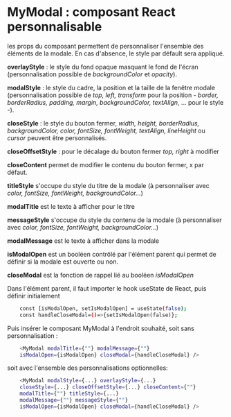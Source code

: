 # MyModal : composant React personnalisable

les props du composant permettent de personnaliser l'ensemble des éléments de la modale. En cas d'absence, le style par défault sera appliqué.

**overlayStyle** : le style du fond opaque masquant le fond de l'écran (personnalisation possible de _backgroundColor_ et _opacity_).

**modalStyle** : le style du cadre, la position et la taille de la fenêtre modale (personnalisation possible de
_top, left, transform_ pour la position - _border, borderRadius, padding, margin, backgroundColor, textAlign,_ ... pour le style -).

**closeStyle** : le style du bouton fermer, _width, height, borderRadius, backgroundColor, color, fontSize, fontWeight, textAlign, lineHeight_ ou _cursor_ peuvent être personnalisés.

**closeOffsetStyle** : pour le décalage du bouton fermer _top, right_ à modifier

**closeContent** permet de modifier le contenu du bouton fermer, x par défaut.

**titleStyle** s'occupe du style du titre de la modale (à personnaliser avec _color, fontSize, fontWeight, backgroundColor..._)

**modalTitle** est le texte à afficher pour le titre

**messageStyle** s'occupe du style du contenu de la modale (à personnaliser avec _color, fontSize, fontWeight, backgroundColor..._)

**modalMessage** est le texte à afficher dans la modale

**isModalOpen** est un booléen contrôlé par l'élément parent qui permet de définir si la modale est ouverte ou non.

**closeModal** est la fonction de rappel lié au booléen _isModalOpen_

Dans l'élément parent, il faut importer le hook useState de React, puis définir initialement

```bash
    const [isModalOpen, setIsModalOpen] = useState(false);
    const handleCloseModal=()=>{setIsModalOpen(false)};
```

Puis insérer le composant MyModal à l'endroit souhaité, soit sans personnalisation :

```bash
    <MyModal modalTitle={""} modalMessage={""}
	isModalOpen={isModalOpen} closeModal={handleCloseModal} />
```

soit avec l'ensemble des personnalisations optionnelles:

```bash
    <MyModal modalStyle={...} overlayStyle={...}
    closeStyle={...} closeOffsetStyle={...} closeContent={""}
	modalTitle={""} titleStyle={...}
	modalMessage={""} messageStyle={""}
	isModalOpen={isModalOpen} closeModal={handleCloseModal} />
```
